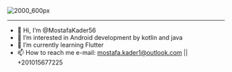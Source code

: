 ![2000_600px](https://user-images.githubusercontent.com/76790077/204166315-ef879fca-d934-452f-ade9-984a9e255d06.gif)
________________________________________________________________________________________________________________________________________________________________
- 👋 Hi, I’m @MostafaKader56
- 👀 I’m interested in Android development by kotlin and java
- 🌱 I’m currently learning Flutter
- 📫 How to reach me e-mail: mostafa.kader1@outlook.com || +201015677225

<!---
MostafaKader56/MostafaKader56 is a ✨ special ✨ repository because its `README.md` (this file) appears on your GitHub profile.
You can click the Preview link to take a look at your changes.
--->
